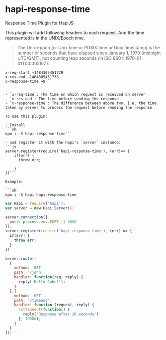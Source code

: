 # hapi-response-time
Response Time Plugin for HapiJS

This plugin will add following headers to each request. And the time represented is in the UNIX/Epoch time.

> The Unix epoch (or Unix time or POSIX time or Unix timestamp) is the number of seconds that have elapsed since January 1, 1970 (midnight UTC/GMT), not counting leap seconds (in ISO 8601: 1970-01-01T00:00:00Z).

```
x-req-start →1484305451729
x-res-end →1484305451738
x-response-time →9```


- `x-req-time`: The time on which request is received on server
- `x-res-end`: The time before sending the response
- `x-response-time`: The difference between above two, i.e. the time taken by server to process the request before sending the response

To use this plugin:

- Install
```sh
npm i -S hapi-response-time```

- and register it with the hapi's `server` instance:
```js
server.register(require('hapi-response-time'), (err)=> {
    if(err) {
      throw err;

    }
})```

Example:

```sh
npm i -S hapi hapi-response-time
```
```js
var Hapi = require('hapi');
var server = new Hapi.Server();

server.connection({
  port: process.env.PORT || 3000
});
server.register(require('hapi-response-time'), (err) => {
  if(err) {
    throw err;
  }
})

server.route([
  {
    method: 'GET',
    path: '/john',
    handler: function(req, reply) {
      reply('Hello John!');
    }
  },{
    method: 'GET',
    path: '/timeout',
    handler: function (request, reply) {
      setTimeout(function() {
        reply('Response after 10 seconds')
      }, 10000);
    }
  }
]);```
